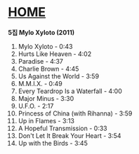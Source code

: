 # [HOME](https://github.com/GeekInTheClass/Coldplay/blob/master/README.md#album-history)

**5집 Mylo Xyloto (2011)**

1. Mylo Xyloto - 0:43
2. Hurts Like Heaven - 4:02
3. Paradise - 4:37
4. Charlie Brown - 4:45
5. Us Against the World - 3:59
6. M.M.I.X. - 0:49
7. Every Teardrop Is a Waterfall - 4:00
8. Major Minus - 3:30
9. U.F.O. - 2:17
10. Princess of China (with Rihanna) - 3:59
11. Up in Flames - 3:13
12. A Hopeful Transmission - 0:33
13. Don't Let It Break Your Heart - 3:54
14. Up with the Birds - 3:45
